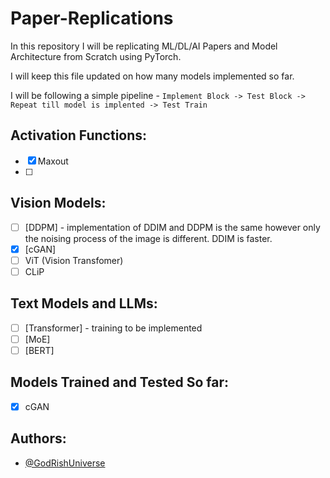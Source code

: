 # Paper-Replications

In this repository I will be replicating ML/DL/AI Papers and Model Architecture from Scratch using PyTorch.

I will keep this file updated on how many models implemented so far.

I will be following a simple pipeline - `Implement Block -> Test Block -> Repeat till model is implented -> Test Train`

## Activation Functions:

* [X] Maxout
* [ ]

## Vision Models:

* [ ] [DDPM] - implementation of DDIM and DDPM is the same however only the noising process of the image is different. DDIM is faster.
* [X] [cGAN]
* [ ] ViT (Vision Transfomer)
* [ ] CLiP

## Text Models and LLMs:

* [ ] [Transformer] - training to be implemented
* [ ] [MoE]
* [ ] [BERT]

## Models Trained and Tested So far:

* [X] cGAN

## Authors:

- [@GodRishUniverse](https://github.com/GodRishUniverse)

